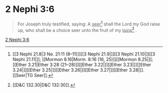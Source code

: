 # 2 Nephi 3:6

> For Joseph truly testified, saying: A <u>seer</u>[^a] shall the Lord my God raise up, who shall be a choice seer unto the fruit of my <u>loins</u>[^b] .

[2 Nephi 3:6](https://www.churchofjesuschrist.org/study/scriptures/bofm/2-ne/3?lang=eng&id=p6#p6)


[^a]: [[3 Nephi 21.8|3 Ne. 21:11 (8–11)]][[3 Nephi 21.9|]][[3 Nephi 21.10|]][[3 Nephi 21.11|]]; [[Mormon 8.16|Morm. 8:16 (16, 25)]][[Mormon 8.25|]]; [[Ether 3.21|Ether 3:28 (21–28)]][[Ether 3.22|]][[Ether 3.23|]][[Ether 3.24|]][[Ether 3.25|]][[Ether 3.26|]][[Ether 3.27|]][[Ether 3.28|]]. [[Seer|TG Seer]].  
[^b]: [[D&C 132.30|D&C 132:30]].  

